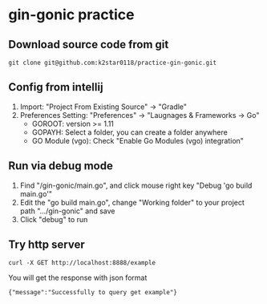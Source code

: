 # gin-gonic practice
## Download source code from git
```
git clone git@github.com:k2star0118/practice-gin-gonic.git
```
## Config from intellij
1. Import: "Project From Existing Source" -> "Gradle"
2. Preferences Setting: "Preferences" -> "Laugnages & Frameworks -> Go"
   * GOROOT: version >= 1.11
   * GOPAYH: Select a folder, you can create a folder anywhere
   * GO Module (vgo): Check "Enable Go Modules (vgo) integration"
   
## Run via debug mode
1. Find "/gin-gonic/main.go", and click mouse right key "Debug 'go build main.go'"
2. Edit the "go build main.go", change "Working folder" to your project path ".../gin-gonic" and save
3. Click "debug" to run

## Try http server
```
curl -X GET http://localhost:8888/example
```
You will get the response with json format
```
{"message":"Successfully to query get example"}
```